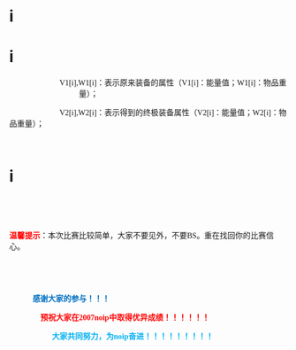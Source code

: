 
<p align="center" style="text-align:center;">

# i



# i


<p style="margin-left:94.5pt;text-indent:-26.25pt;">
<span style="font-family:&#39;Microsoft YaHei&#39;;">V1[i],W1[i]</span><span style="font-family:&#39;Microsoft YaHei&#39;;">：表示原来装备的属性（</span><span style="font-family:&#39;Microsoft YaHei&#39;;">V1[i]</span><span style="font-family:&#39;Microsoft YaHei&#39;;">：能量值；</span><span style="font-family:&#39;Microsoft YaHei&#39;;">W1[i]</span><span style="font-family:&#39;Microsoft YaHei&#39;;">：物品重量）；</span><span></span> 
</p>
<p style="text-indent:68.25pt;">
<span style="font-family:&#39;Microsoft YaHei&#39;;">V2[i],W2[i]</span><span style="font-family:&#39;Microsoft YaHei&#39;;">：表示得到的终极装备属性（</span><span style="font-family:&#39;Microsoft YaHei&#39;;">V2[i]</span><span style="font-family:&#39;Microsoft YaHei&#39;;">：能量值；</span><span style="font-family:&#39;Microsoft YaHei&#39;;">W2[i]</span><span style="font-family:&#39;Microsoft YaHei&#39;;">：物品重量）；</span><span></span> 
</p>
<p style="margin-left:94.5pt;text-indent:-94.5pt;">
<span style="font-family:&#39;Microsoft YaHei&#39;;"> </span> 
</p>

# i


<p>
<span style="font-family:&#39;Microsoft YaHei&#39;;">  </span> 
</p>
<p>
<span style="font-family:&#39;Microsoft YaHei&#39;;"> </span> 
</p>
<p>
<b><span style="font-family:&#39;Microsoft YaHei&#39;;color:red;">温馨提示</span></b><span style="font-family:&#39;Microsoft YaHei&#39;;">：本次比赛比较简单，大家不要见外，不要</span><span style="font-family:&#39;Microsoft YaHei&#39;;">BS</span><span style="font-family:&#39;Microsoft YaHei&#39;;">。重在找回你的比赛信心。</span><span></span> 
</p>
<p>
<span style="font-family:&#39;Microsoft YaHei&#39;;">    </span> 
</p>
<p style="text-indent:31.5pt;">
<span style="font-family:&#39;Microsoft YaHei&#39;;"> </span> 
</p>
<p style="text-indent:31.6pt;">
<b><span style="font-family:&#39;Microsoft YaHei&#39;;color:#0070C0;">感谢大家的参与！！！</span><span style="color:#0070C0;"></span></b> 
</p>
<p style="text-indent:42.15pt;">
<b><span style="font-family:&#39;Microsoft YaHei&#39;;color:red;">预祝大家在</span><span style="color:red;font-family:&#39;Microsoft YaHei&#39;;">2007noip</span></b><b><span style="font-family:&#39;Microsoft YaHei&#39;;color:red;">中取得优异成绩！！！！！！</span><span style="color:red;"></span></b> 
</p>
<p style="text-indent:58.0pt;">
<b><span style="font-family:&#39;Microsoft YaHei&#39;;color:#00B0F0;">大家共同努力，为</span><span style="color:#00B0F0;font-family:&#39;Microsoft YaHei&#39;;">noip</span></b><b><span style="font-family:&#39;Microsoft YaHei&#39;;color:#00B0F0;">奋进！！！！！！！！！</span><span style="color:#00B0F0;"></span></b> 
</p>
